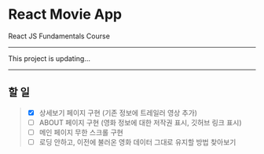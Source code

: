 # React Movie App

React JS Fundamentals Course

---

This project is updating...

-----------------------------------------------------
## 할 일

> - [x] 상세보기 페이지 구현 (기존 정보에 트레일러 영상 추가)
> - [ ] ABOUT 페이지 구현 (영화 정보에 대한 저작권 표시, 깃허브 링크 표시)
> - [ ] 메인 페이지 무한 스크롤 구현
> - [ ] 로딩 안하고, 이전에 불러온 영화 데이터 그대로 유지할 방법 찾아보기
